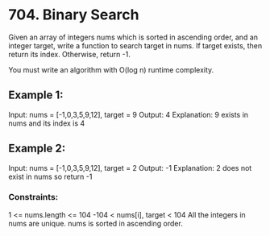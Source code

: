 # 704. Binary Search

Given an array of integers nums which is sorted in ascending order, and an integer target, write a function to search target in nums. If target exists, then return its index. Otherwise, return -1.

You must write an algorithm with O(log n) runtime complexity.

## Example 1:

Input: nums = [-1,0,3,5,9,12], target = 9
Output: 4
Explanation: 9 exists in nums and its index is 4


## Example 2:

Input: nums = [-1,0,3,5,9,12], target = 2
Output: -1
Explanation: 2 does not exist in nums so return -1
 

### Constraints:

1 <= nums.length <= 104
-104 < nums[i], target < 104
All the integers in nums are unique.
nums is sorted in ascending order.